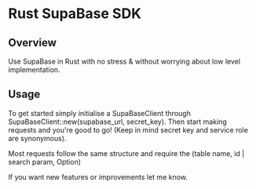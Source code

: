 # Rust SupaBase SDK

## Overview

Use SupaBase in Rust with no stress & without worrying about low level implementation.

## Usage

To get started simply initialise a SupaBaseClient through SupaBaseClient::new(supabase_url, secret_key). Then start making requests and you're good to go! (Keep in mind secret key and service role are synonymous).

Most requests follow the same structure and require the (table name, id | search param, Option<body>)

If you want new features or improvements let me know.